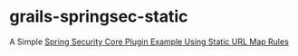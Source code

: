 grails-springsec-static
=======================
A Simple [Spring Security Core Plugin Example Using Static URL Map Rules ](http://grails.asia/grails-spring-security-core-plugin-example-static/) 
